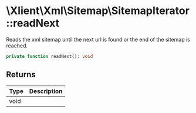 # \\Xlient\\Xml\\Sitemap\\SitemapIterator::readNext

Reads the xml sitemap until the next url is found or the end of the sitemap is reached.

```php
private function readNext(): void
```

## Returns

| Type | Description |
| :--- | :--- |
| void |  |